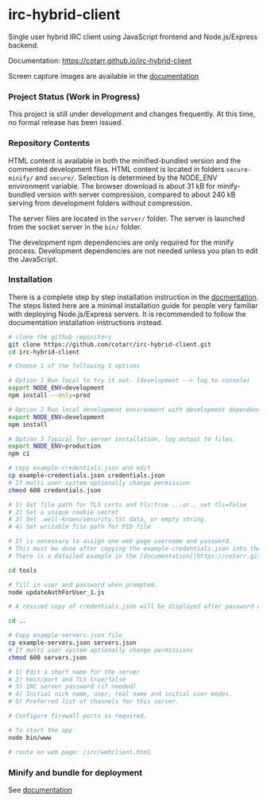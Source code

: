 # irc-hybrid-client

Single user hybrid IRC client using JavaScript frontend and Node.js/Express backend.

Documentation: https://cotarr.github.io/irc-hybrid-client

Screen capture images are available in the [documentation](https://cotarr.github.io/irc-hybrid-client)

### Project Status (Work in Progress)

This project is still under development and changes frequently.
At this time, no formal release has been issued.

### Repository Contents

HTML content is available in both the minified-bundled version and
the commented development files. HTML content is located in folders `secure-minify/` and `secure/`.
Selection is determined by the NODE_ENV environment variable.
The browser download is about 31 kB for minify-bundled version
with server compression, compared to about 240 kB serving
from development folders without compression.

The server files are located in the `server/` folder. The server is launched
from the socket server in the `bin/` folder.

The development npm dependencies are only required for the minify process.
Development dependencies are not needed unless you plan to edit the JavaScript.

### Installation

There is a complete step by step installation instruction in the
[docmentation](https://cotarr.github.io/irc-hybrid-client).
The steps listed here are a minimal installation guide for
people very familiar with deploying Node.js/Express servers.
It is recommended to follow the documentation installation instructions instead.

```bash
# clone the github repository
git clone https://github.com/cotarr/irc-hybrid-client.git
cd irc-hybrid-client

# Choose 1 of the following 3 options

# Option 1 Run local to try it out. (development --> log to console)
export NODE_ENV=development
npm install --only=prod

# Option 2 Run local development environment with development dependencies
export NODE_ENV=development
npm install

# Option 3 Typical for server installation, log output to files.
export NODE_ENV=production
npm ci

# copy example-credentials.json and edit
cp example-credentials.json credentials.json
# If multi user system optionally change permission
chmod 600 credentials.json

# 1) Set file path for TLS certs and tls:true ...or.. set tls=false
# 2) Set a unique cookie secret
# 3) Set .well-known/security.txt data, or empty string.
# 4) Set writable file path for PID file

# It is necessary to assign one web page username and password.
# This must be done after copying the example-credentials.json into the project folder
# There is a detailed example in the [documentation](https://cotarr.github.io/irc-hybrid-client)

cd tools

# fill in user and password when prompted.
node updateAuthForUser_1.js

# A revised copy of credentials.json will be displayed after password assignment

cd ..

# Copy example-servers.json file
cp example-servers.json servers.json
# If multi user system optionally change permissions
chmod 600 servers.json

# 1) Edit a short name for the server
# 2) host/port and TLS true/false
# 3) IRC server password (if needed)
# 4) Initial nick name, user, real name and initial user modes.
# 5) Preferred list of channels for this server.

# Configure firewall ports as required.

# To start the app
node bin/www

# route on web page: /irc/webclient.html
```

### Minify and bundle for deployment

See [documentation](https://cotarr.github.io/irc-hybrid-client)

